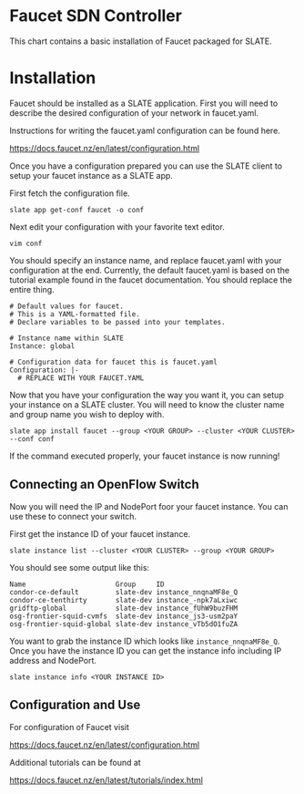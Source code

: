 # Faucet SDN Controller

This chart contains a basic installation of Faucet packaged for SLATE.

# Installation

Faucet should be installed as a SLATE application. First you will need to describe the desired configuration of your network in faucet.yaml. 

Instructions for writing the faucet.yaml configuration can be found here.

https://docs.faucet.nz/en/latest/configuration.html

Once you have a configuration prepared you can use the SLATE client to setup your faucet instance as a SLATE app.

First fetch the configuration file.

`slate app get-conf faucet -o conf`

Next edit your configuration with your favorite text editor.

`vim conf`

You should specify an instance name, and replace faucet.yaml with your configuration at the end. Currently, the default faucet.yaml is based on the tutorial example found in the faucet documentation. You should replace the entire thing.

```
# Default values for faucet.
# This is a YAML-formatted file.
# Declare variables to be passed into your templates.

# Instance name within SLATE
Instance: global

# Configuration data for faucet this is faucet.yaml
Configuration: |-
  # REPLACE WITH YOUR FAUCET.YAML
```

Now that you have your configuration the way you want it, you can setup your instance on a SLATE cluster. You will need to know the cluster name and group name you wish to deploy with.

`slate app install faucet --group <YOUR GROUP> --cluster <YOUR CLUSTER> --conf conf`

If the command executed properly, your faucet instance is now running!

## Connecting an OpenFlow Switch

Now you will need the IP and NodePort foor your faucet instance. You can use these to connect your switch. 

First get the instance ID of your faucet instance.

`slate instance list --cluster <YOUR CLUSTER> --group <YOUR GROUP>`

You should see some output like this:

```
Name                      Group     ID
condor-ce-default         slate-dev instance_nnqnaMF8e_Q
condor-ce-tenthirty       slate-dev instance_-npk7aLxiwc
gridftp-global            slate-dev instance_fUhW9buzFHM
osg-frontier-squid-cvmfs  slate-dev instance_js3-usm2paY
osg-frontier-squid-global slate-dev instance_vTb5dO1fuZA
```

You want to grab the instance ID which looks like `instance_nnqnaMF8e_Q`. Once you have the instance ID you can get the instance info including IP address and NodePort.

`slate instance info <YOUR INSTANCE ID>`

## Configuration and Use

For configuration of Faucet visit

https://docs.faucet.nz/en/latest/configuration.html

Additional tutorials can be found at

https://docs.faucet.nz/en/latest/tutorials/index.html